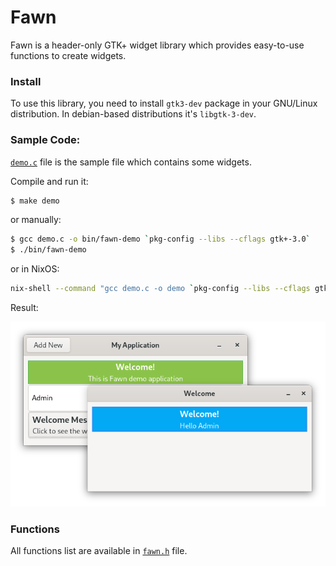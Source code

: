 # Fawn
Fawn is a header-only GTK+ widget library which provides easy-to-use functions to create widgets.

### Install

To use this library, you need to install `gtk3-dev` package in your GNU/Linux distribution.
In debian-based distributions it's `libgtk-3-dev`.

### Sample Code:

[`demo.c`](demo.c) file is the sample file which contains some widgets.

Compile and run it:

```bash
$ make demo
```

or manually:

```bash
$ gcc demo.c -o bin/fawn-demo `pkg-config --libs --cflags gtk+-3.0`
$ ./bin/fawn-demo
```

or in NixOS:

```bash
nix-shell --command "gcc demo.c -o demo `pkg-config --libs --cflags gtk+-3.0`"
```

Result:

<div>
  <img title="Screenshot" src="./screenshot.png">
</div>

### Functions

All functions list are available in [`fawn.h`](fawn.h) file.
